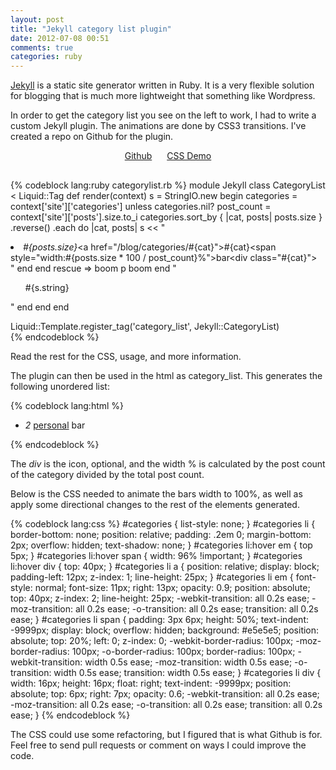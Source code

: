 ```yaml
---
layout: post
title: "Jekyll category list plugin"
date: 2012-07-08 00:51
comments: true
categories: ruby
---
```


<a href="http://github.com/mojombo/jekyll">Jekyll</a> is a static site generator written in Ruby. It is a very flexible solution for blogging that is much more lightweight that something like Wordpress. 

In order to get the category list you see on the left to work, I had to write a custom Jekyll plugin. The animations are done by CSS3 transitions. I've created a repo on Github for the plugin.

<div style="margin-bottom: 30px; text-align: center;">
  <a class="button" href="http://github.com/brousalis/jekyll-category-list">Github</a>
  <a class="button" href="http://brousalis.github.com/jekyll-category-list" style="margin-left: 20px;">CSS Demo</a>
</div>

{% codeblock lang:ruby categorylist.rb %}
module Jekyll
  class CategoryList < Liquid::Tag
    def render(context)
      s = StringIO.new
      begin
        categories = context['site']['categories']
        unless categories.nil?
          post_count = context['site']['posts'].size.to_i
          categories.sort_by { |cat, posts| posts.size }
            .reverse()
            .each do |cat, posts|
               s << "<li><em>#{posts.size}</em><a href=\"/blog/categories/#{cat}\">#{cat}</a><span style=\"width:#{posts.size * 100 / post_count}%\">bar</span><div class=\"#{cat}\"></div></li>"
            end
        end
      rescue => boom
        p boom
      end
      "<ul>#{s.string}</ul>"
    end
  end
end

Liquid::Template.register_tag('category_list', Jekyll::CategoryList)   
{% endcodeblock %}

Read the rest for the CSS, usage, and more information. 

<!-- more -->
The plugin can then be used in the html as <span class="bash">category_list</span>. This generates the following unordered list:

{% codeblock lang:html %}
<ul id="categories">
  <li>
    <em>2</em>
    <a href="/blog/categories/personal">personal</a>
    <span style="width:50%">bar</span>
    <div class="personal"></div>
  </li>
</ul>
{% endcodeblock %}

The <em>div</em> is the icon, optional, and the width % is calculated by the post count of the category divided by the total post count. 

Below is the CSS needed to animate the bars width to 100%, as well as apply some directional changes to the rest of the elements generated.

{% codeblock lang:css %}
#categories {
  list-style: none;
}
#categories  li {  
  border-bottom: none;
  position: relative;
  padding: .2em 0;
  margin-bottom: 2px;
  overflow: hidden;
  text-shadow: none;
}
#categories li:hover em {
  top 5px;
}
#categories li:hover span {
  width: 96% !important;
}
#categories li:hover div {
  top: 40px;
}
#categories li a {
  position: relative;
  display: block;
  padding-left: 12px;
  z-index: 1;
  line-height: 25px;
}
#categories li em {
  font-style: normal;
  font-size: 11px;
  right: 13px;
  opacity: 0.9;
  position: absolute;
  top: 40px;
  z-index: 2;
  line-height: 25px;
  -webkit-transition: all 0.2s ease;
     -moz-transition: all 0.2s ease;
       -o-transition: all 0.2s ease;
          transition: all 0.2s ease;
}
#categories li span {
  padding: 3px 6px;
  height: 50%;
  text-indent: -9999px;
  display: block;
  overflow: hidden;
  background: #e5e5e5;
  position: absolute;
  top: 20%;
  left: 0;
  z-index: 0;
  -webkit-border-radius: 100px;
     -moz-border-radius: 100px;
       -o-border-radius: 100px;
          border-radius: 100px; 
  -webkit-transition: width 0.5s ease;
     -moz-transition: width 0.5s ease;
       -o-transition: width 0.5s ease;
          transition: width 0.5s ease; 
}
#categories li div {
  width: 16px;
  height: 16px;
  float: right;
  text-indent: -9999px;
  position: absolute;
  top: 6px;
  right: 7px;
  opacity: 0.6;
  -webkit-transition: all 0.2s ease;
     -moz-transition: all 0.2s ease;
       -o-transition: all 0.2s ease;
          transition: all 0.2s ease; 
}
{% endcodeblock %}

The CSS could use some refactoring, but I figured that is what Github is for. Feel free to send pull requests or comment on ways I could improve the code. 
